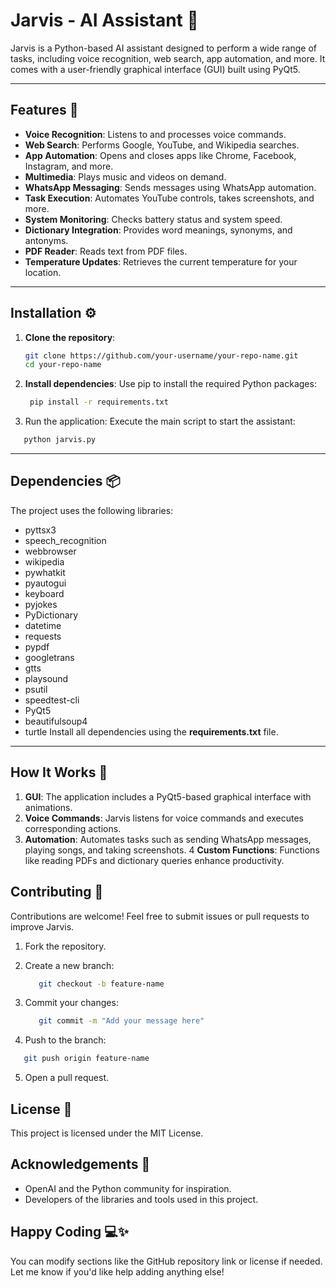# Jarvis - AI Assistant 🤖

Jarvis is a Python-based AI assistant designed to perform a wide range of tasks, including voice recognition, web search, app automation, and more. It comes with a user-friendly graphical interface (GUI) built using PyQt5.

---

## Features 🚀

- **Voice Recognition**: Listens to and processes voice commands.
- **Web Search**: Performs Google, YouTube, and Wikipedia searches.
- **App Automation**: Opens and closes apps like Chrome, Facebook, Instagram, and more.
- **Multimedia**: Plays music and videos on demand.
- **WhatsApp Messaging**: Sends messages using WhatsApp automation.
- **Task Execution**: Automates YouTube controls, takes screenshots, and more.
- **System Monitoring**: Checks battery status and system speed.
- **Dictionary Integration**: Provides word meanings, synonyms, and antonyms.
- **PDF Reader**: Reads text from PDF files.
- **Temperature Updates**: Retrieves the current temperature for your location.

---

## Installation ⚙️

1. **Clone the repository**:
   ```bash
   git clone https://github.com/your-username/your-repo-name.git
   cd your-repo-name
   ```
2. **Install dependencies**: Use pip to install the required Python packages:

   ```bash
    pip install -r requirements.txt
   ```
3. Run the application: Execute the main script to start the assistant:
  ```bash
     python jarvis.py
  ```

---

## Dependencies 📦
The project uses the following libraries:

- pyttsx3
- speech_recognition
- webbrowser
- wikipedia
- pywhatkit
- pyautogui
- keyboard
- pyjokes
- PyDictionary
- datetime
- requests
- pypdf
- googletrans
- gtts
- playsound
- psutil
- speedtest-cli
- PyQt5
- beautifulsoup4
- turtle
Install all dependencies using the **requirements.txt** file.

---

## How It Works 🤔
1. **GUI**: The application includes a PyQt5-based graphical interface with animations.
2. **Voice Commands**: Jarvis listens for voice commands and executes corresponding actions.
3. **Automation**: Automates tasks such as sending WhatsApp messages, playing songs, and taking screenshots.
4 **Custom Functions**: Functions like reading PDFs and dictionary queries enhance productivity.

## Contributing 🤝
Contributions are welcome! Feel free to submit issues or pull requests to improve Jarvis.

1. Fork the repository.
2. Create a new branch:

   ```bash
      git checkout -b feature-name
   ```
3. Commit your changes:
   ```bash
      git commit -m "Add your message here"
   ```
4.  Push to the branch:
   ```bash
      git push origin feature-name
   ```
5. Open a pull request.

## License 📜
This project is licensed under the MIT License.

## Acknowledgements 🙌
- OpenAI and the Python community for inspiration.
- Developers of the libraries and tools used in this project.

## Happy Coding 💻✨

You can modify sections like the GitHub repository link or license if needed. Let me know if you'd like help adding anything else!
